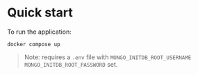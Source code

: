 # Quick start

To run the application:

```
docker compose up
```

>Note: requires a `.env` file with `MONGO_INITDB_ROOT_USERNAME` `MONGO_INITDB_ROOT_PASSWORD` set.